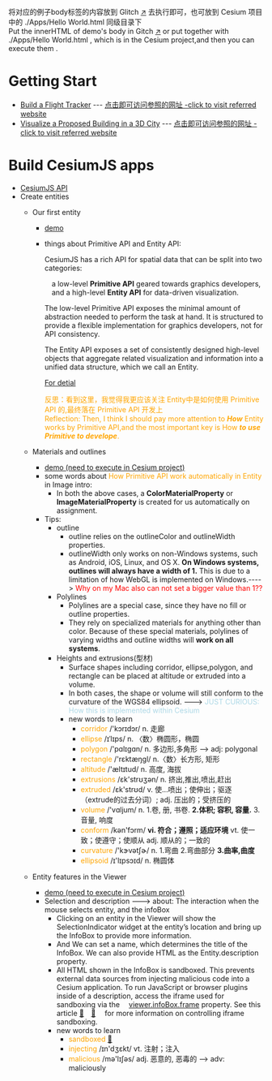 将对应的例子body标签的内容放到 Glitch <a href="https://glitch.com/edit/#!/daisy-rocky-hip?path=index.html%3A125%3A16" target="_blank">:arrow_upper_right:</a> 去执行即可，也可放到 Cesium 项目中的 ./Apps/Hello World.html 同级目录下<br/>
Put the innerHTML of demo's body in Gitch <a href="https://glitch.com/edit/#!/daisy-rocky-hip?path=index.html%3A125%3A16" target="_blank">:arrow_upper_right:</a>  or put together with ./Apps/Hello World.html , which is in the Cesium project,and then you can execute them .
<br/>

# Getting Start

- [Build a Flight Tracker](demo/BuildAFlightTracker.html) --- [点击即可访问参照的网址 -click to visit referred website](https://cesium.com/learn/cesiumjs-learn/cesiumjs-flight-tracker/)
- [Visualize a Proposed Building in a 3D City](demo/VisualizeProposedBuilding.html) --- [点击即可访问参照的网址 -click to visit referred website](https://cesium.com/learn/cesiumjs-learn/cesiumjs-interactive-building/)

# Build CesiumJS apps

- [CesiumJS API](https://cesium.com/learn/cesiumjs/ref-doc/)
- Create entities
  - Our first entity
    - [demo](demo/entities.html)
    - things about Primitive API and Entity API:

      CesiumJS has a rich API for spatial data that can be split into two categories:

      &emsp;a low-level **Primitive API** geared towards graphics developers,<br/>
      &emsp;and a high-level **Entity API** for data-driven visualization.

      The low-level Primitive API exposes the minimal amount of abstraction needed to perform the task at hand. It is structured to provide a flexible implementation for graphics developers, not for API consistency.

      The Entity API exposes a set of consistently designed high-level objects that aggregate related visualization and information into a unified data structure, which we call an Entity.

      [For detial](https://cesium.com/learn/cesiumjs-learn/cesiumjs-creating-entities/)

      <font color=orange>反思：看到这里，我觉得我更应该关注 Entity中是如何使用 Primitive API 的,最终落在 Primitive API 开发上</font><br/>
      <font color=orange>Reflection: Then, I think I should pay more attention to ***How*** Entity works by Primitive API,and the most important key is How ***to use Primitive to develope***. </font>

  - Materials and outlines
    - [demo (need to execute in Cesium project)](demo/shapes_and_volumes.html)
    - some words about <font color=orange>How Primitive API work automatically in Entity</font> in Image intro:
      - In both the above cases, a **ColorMaterialProperty** or **ImageMaterialProperty** is created for us automatically on assignment.
    - Tips:
      - outline
        - outline relies on the outlineColor and outlineWidth properties.
        - outlineWidth only works on non-Windows systems, such as Android, iOS, Linux, and OS X. **On Windows systems, outlines will always have a width of 1.** This is due to a limitation of how WebGL is implemented on Windows.----> <font color=red>Why on my Mac also can not set a bigger value than 1??</font>
      - Polylines
        - Polylines are a special case, since they have no fill or outline properties.
        - They rely on specialized materials for anything other than color. Because of these special materials, polylines of varying widths and outline widths will **work on all systems**.
      - Heights and extrusions(型材)
        - Surface shapes including corridor, ellipse,polygon, and rectangle can be placed at altitude or extruded into a volume.
        - In both cases, the shape or volume will still conform to the curvature of the WGS84 ellipsoid. ---> <font color=lightblue>JUST CURIOUS: How this is implemented within Cesium </font>
        - new words to learn
          - <font color=orange>corridor</font> /'kɔrɪdɔr/ n. 走廊
          - <font color=orange>ellipse</font> /ɪˈlɪps/ n. 〈数〉椭圆形，椭圆
          - <font color=orange>polygon</font> /'pɑlɪɡɑn/ n. 多边形,多角形 --> adj: polygonal
          - <font color=orange>rectangle</font> /'rɛktæŋɡl/ n.〈数〉长方形, 矩形
          - <font color=orange>altitude</font> /'æltɪtud/ n. 高度, 海拔
          - <font color=orange>extrusions</font> /ɛk'strʊʒən/ n. 挤出,推出,喷出,赶出
          - <font color=orange>extruded</font> /ɛk'strʊd/ v. 使…喷出；使伸出；驱逐（extrude的过去分词）; adj. 压出的；受挤压的
          - <font color=orange>volume</font> /'vɑljum/ n. 1.卷, 册, 书卷.  **2.体积; 容积, 容量.**  3.音量, 响度
          - <font color=orange>conform</font> /kən'fɔrm/ **vi. 符合；遵照；适应环境**   vt. 使一致；使遵守；使顺从   adj. 顺从的；一致的
          - <font color=orange>curvature</font> /'kɝvətʃɚ/ n. 1.弯曲  2.弯曲部分  **3.曲率,曲度**
          - <font color=orange>ellipsoid</font> /ɪ'lɪpsɔɪd/ n. 椭圆体
  - Entity features in the Viewer
    - [demo (need to execute in Cesium project)](demo/Entity_features_in_the_Viewer.html)
    - Selection and description ---> about: The interaction when the mouse selects entity, and the infoBox
      - Clicking on an entity in the Viewer will show the SelectionIndicator widget at the entity’s location and bring up the InfoBox to provide more information.
      - And We can set a name, which determines the title of the InfoBox. We can also provide HTML as the Entity.description property.
      - All HTML shown in the InfoBox is sandboxed. This prevents external data sources from injecting malicious code into a Cesium application. To run JavaScript or browser plugins inside of a description, access the iframe used for sandboxing via the &emsp;[viewer.infoBox.frame](https://cesium.com/learn/cesiumjs/ref-doc/Viewer.html?classFilter=view) property. See this article [:link:](https://www.html5rocks.com/en/tutorials/security/sandboxed-iframes/)&emsp;[:pencil:](related_article/sandboxed-iframes.md)&emsp; for more information on controlling iframe sandboxing.
      - new words to learn
        - <font color=orange>sandboxed</font> [:link:](https://en.wikipedia.org/wiki/Sandbox_(computer_security))
        - <font color=orange>injecting</font> /ɪn'dʒɛkt/ vt. 注射；注入
        - <font color=orange>malicious</font> /mə'lɪʃəs/ adj. 恶意的, 恶毒的 --> adv: maliciously


